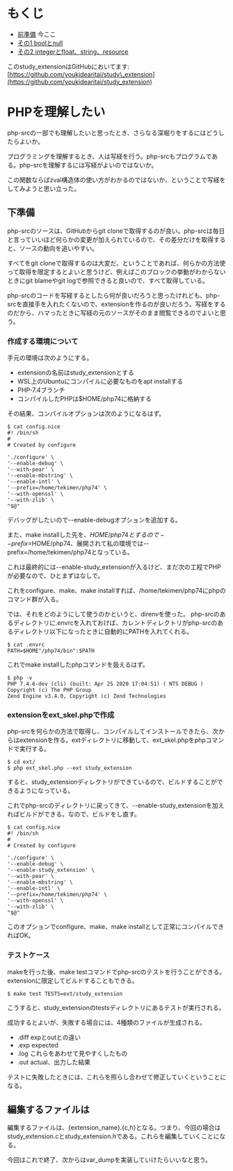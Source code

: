  	

もくじ
===

- [前準備](/views/817) 今ここ
- [その1 boolとnull](/views/820)
- [その2 integerとfloat、string、resource](/views/821)
 
このstudy\_extensionはGitHubにおいてます: [https://github.com/youkidearitai/study\_extension](https://github.com/youkidearitai/study_extension)

PHPを理解したい
=========

php-srcの一部でも理解したいと思ったとき、さらなる深堀りをするにはどうしたらよいか。

プログラミングを理解するとき、人は写経を行う。php-srcもプログラムである。php-srcを理解するには写経がよいのではないか。

この関数ならばzval構造体の使い方がわかるのではないか、ということで写経をしてみようと思い立った。

下準備
---

php-srcのソースは、GitHubからgit cloneで取得するのが良い。php-srcは毎日と言っていいほど何らかの変更が加えられているので、その差分だけを取得すると、ソースの動向を追いやすい。

すべてをgit cloneで取得するのは大変だ、ということであれば、何らかの方法使って取得を限定するとよいと思うけど、例えばこのブロックの挙動がわからないときにgit blameやgit logで参照できると良いので、すべて取得している。

php-srcのコードを写経するとしたら何が良いだろうと思ったけれども、php-srcを直接手を入れたくないので、extensionを作るのが良いだろう。写経をするのだから、ハマったときに写経の元のソースがそのまま閲覧できるのでよいと思う。

### 作成する環境について

手元の環境は次のようにする。

- extensionの名前はstudy\_extensionとする
- WSL上のUbuntuにコンパイルに必要なものをapt installする
- PHP-7.4ブランチ
- コンパイルしたPHPは$HOME/php74に格納する
 
その結果、コンパイルオプションは次のようになるはず。

 ```
$ cat config.nice
#! /bin/sh
#
# Created by configure

'./configure' \
'--enable-debug' \
'--with-pear' \
'--enable-mbstring' \
'--enable-intl' \
'--prefix=/home/tekimen/php74' \
'--with-openssl' \
'--with-zlib' \
"$@"

```

デバッグがしたいので--enable-debugオプションを追加する。

また、make installした先を、$HOME/php74 とするので--prefix=$HOME/php74、展開されて私の環境では--prefix=/home/tekimen/php74となっている。

これは最終的には--enable-study\_extensionが入るけど、まだ次の工程でPHPが必要なので、ひとまずはなしで。

これをconfigure、make、make installすれば、/home/tekimen/php74にphpのコマンド群が入る。

では、それをどのようにして使うのかというと、direnvを使った。 php-srcのあるディレクトリに.envrcを入れておけば、カレントディレクトリがphp-srcのあるディレクトリ以下になったときに自動的にPATHを入れてくれる。

 ```
$ cat .envrc
PATH=$HOME"/php74/bin":$PATH

```

これでmake installしたphpコマンドを扱えるはず。

 ```
$ php -v
PHP 7.4.6-dev (cli) (built: Apr 25 2020 17:04:51) ( NTS DEBUG )
Copyright (c) The PHP Group
Zend Engine v3.4.0, Copyright (c) Zend Technologies

```

### extensionをext\_skel.phpで作成

php-srcを何らかの方法で取得し、コンパイルしてインストールできたら、次からはextensionを作る。extディレクトリに移動して、ext\_skel.phpをphpコマンドで実行する。

 ```
$ cd ext/
$ php ext_skel.php --ext study_extension

```

すると、study\_extensionディレクトリができているので、ビルドすることができるようになっている。

これでphp-srcのディレクトリに戻ってきて、--enable-study\_extensionを加えればビルドができる。なので、ビルドをし直す。

 ```
$ cat config.nice
#! /bin/sh
#
# Created by configure

'./configure' \
'--enable-debug' \
'--enable-study_extension' \
'--with-pear' \
'--enable-mbstring' \
'--enable-intl' \
'--prefix=/home/tekimen/php74' \
'--with-openssl' \
'--with-zlib' \
"$@"

```

このオプションでconfigure、make、make installとして正常にコンパイルできればOK。

### テストケース

makeを行った後、make testコマンドでphp-srcのテストを行うことができる。extensionに限定してビルドすることもできる。

 ```
$ make test TESTS=ext/study_extension

```

こうすると、study\_extensionのtestsディレクトリにあるテストが実行される。

成功するとよいが、失敗する場合には、4種類のファイルが生成される。

- .diff expとoutとの違い
- .exp expected
- .log これらをあわせて見やすくしたもの
- .out actual、出力した結果
 
テストに失敗したときには、これらを照らし合わせて修正していくということになる。

編集するファイルは
---------

編集するファイルは、{extension\_name}.{c,h}となる。つまり、今回の場合はstudy\_extension.cとstudy\_extension.hである。これらを編集していくことになる。

今回はこれで終了、次からはvar\_dumpを実装していけたらいいなと思う。
